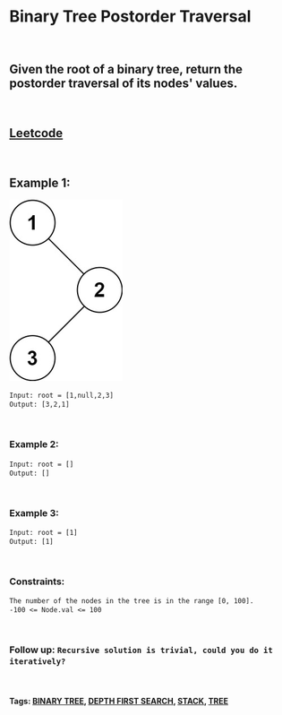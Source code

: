 # Binary Tree Postorder Traversal

<br>

## Given the root of a binary tree, return the postorder traversal of its nodes' values.

<br>

## [Leetcode](https://leetcode.com/problems/binary-tree-postorder-traversal/)

<br>

## Example 1:

![ex1](assets/postorder_1.jpeg)
```
Input: root = [1,null,2,3]
Output: [3,2,1]
```
<br>

### Example 2:
```
Input: root = []
Output: []
```
<br>

### Example 3:
```
Input: root = [1]
Output: [1]
``` 
<br>

### Constraints:
```
The number of the nodes in the tree is in the range [0, 100].
-100 <= Node.val <= 100
``` 
<br>

### Follow up: `Recursive solution is trivial, could you do it iteratively?`

<br>

#### Tags: [BINARY TREE](https://leetcode.com/tag/binary-tree/), [DEPTH FIRST SEARCH](https://leetcode.com/tag/depth-first-search/), [STACK](https://leetcode.com/tag/stack/), [TREE](https://leetcode.com/tag/tree/)
